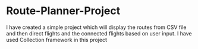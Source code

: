 # Route-Planner-Project
I have created a simple project which will display the routes from CSV file and then direct flights and the connected flights based on user input. I have used Collection framework in this project 
